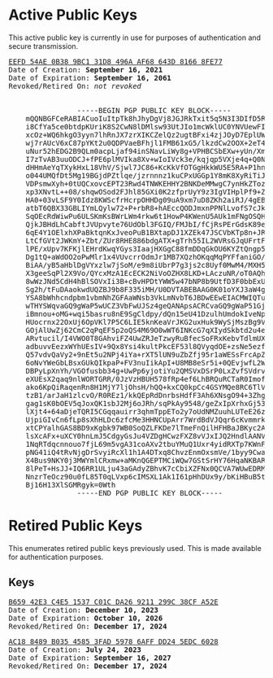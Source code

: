 # Active Public Keys

This active public key is currently in use for purposes of authentication and secure transmission.

<pre>
<a href="https://keys.openpgp.org/search?q=EEFD54AE0B389BC131D8496AAF68643D81668FE7">EEFD 54AE 0B38 9BC1 31D8 496A AF68 643D 8166 8FE77</a>
Date of Creation: <b>September 16, 2021</b>
Date of Expiration: <b>September 16, 2061</b>
Revoked/Retired On: <i>not revoked</i>
<br />
                -----BEGIN PGP PUBLIC KEY BLOCK-----
    mQQNBGFCeRABIACuoIuItpTk8hJhyDgVj8JGJRkTxit5q5N3I3DIfD5RFgdkAig8
    i8CfYa5ce0btdpKUriK8S2CwN8lDMlsw93UtJIo1mcWklUC0YNVUewFIyHbRAogg
    xcOz+WQ6hkgO3yyn7lhRnJX7zrXIKCZelQz2ugtBFxi4zjJOyD7EplUWTQ0Wee78
    wj7rAUcV6xC87pYKt2u0QDPVaeBFhjl1FMB61xG5/lkzdCw2OOX+2eT4bS0XmEol
    uNur52hEDG2B9QLm0acpLjaf94inSNavLiWy8g+VPHBCSbEXw+yUn/Xme2cgu9y+
    I7zTvAB3uuODCJ+fPE6plMVIka8Xv+wIoIVck3e/kqjqp5VXje4q+Q0NI2D6PlNN
    dHHmAeYqTXykHxL18VhV/Sjwl7JC86+KcKkVfOTGgHkkWU5E5RA+P1hnatjGU1cq
    o044UMQfDt5Mg19BGjdPZtlqe/jzrnnnz1kuCPxUGGp1Y8mK8XyRiTiJcxb/qzsM
    VDPsmwXyh+0tUQCxovcEPT23Rwd4TNWKEHHY2BNKDeMMwgC7ynHkZTozbHSjICN5
    xp3XNvtL++08/shqwOSod2FJhl85GXi0K2zfprUyY9z3IgVIHplPf9+Z0QeVzECR
    HA0+03vLSF9Y0Idz8KWScfrHcrpOHHDg09uA9xm7uD8ZKh2aiRJ/4gEB+tFG2Jeg
    atbT6QBX33GBLIYmLQylw72+P+rbR8+hAEccQODJmxnPPNlLvofS7cJk8I4iFjef
    SqOEcRdWiwPu6ULSKmKsBWrLWm4rkw6t1HowP4KWenU5AUk1mFNgOSQH/UyvaLWz
    QjkJBHdLhCabftJVUpvyte76UdObl3FGIQ/FMJbI/fCjRsPErGdsK89eT5kCak6w
    6qE4Y1OElxhXPaBktqnKxJveoPuB1BXtapDJ1XZEk47JSCVbKTp8n+JRMST6LrJZ
    LtCfGVt2JWKmY+Zbt/ZUr8RHE886bdgATX+gTrh55IL2WVRsGJqUFrtFP79zenl4
    lPE/xUpv7KFKjlEHrdKwqYGys3IaajHXGgC88fmDDqGkOU6KYZtQngp5uUADjB6o
    Dg1tQ+aWdOO2oPwMlr1x4VUvcrrOdmJr1MB7XQzhOKqqMqPYFfaniGO/QH1qCgAB
    BiAA/yB5aHblDgVYxzlw7jSoM/e9m8iUbrP7g3js2c8Uyf0MwM4/MXH5i8IoqRNZ
    X3geeSqPl2X9Vo/QYcxMzA1EcECK2NiVoOZHX8LKD+LAczuNR/oT0AQh65GZkCeo
    8wWzJNd5CdH4hBlSOVxIi3B+cBvHPDtYWW5w47bNP8b9UtfD3F0bbExUNy3IfFsT
    Sg2h/tFuDAaokwdUQZBJ9b8F335iMH/U0DVTABEBAAG0K01oYXJ3aW4gTW9uY2Fk
    YSA8bWhhcndpbm1vbmNhZGFAaWNsb3VkLmNvbT6JBDwEEwEIACMWIQTu/VSuCzib
    wTHYSWqvaGQ9gWaP5wUCZ3VbFwUJSz4geQANApsACRCvaGQ9gWaP51GjH/47Jdp4
    iBmnou+oMG+wqi5basru8nE9SgCldpy/dQn15eU41DzulhUmdokIveNprG/sAe0p
    HUocrnx22OxUj6OpVKl7P5C6LIE5knKeaVrJKG2uxHuk9WySjMszBg9VXMKZthEi
    GOjAlUwZj62CmC2qPqEF5p2oQS4M69O0wWT6INKcG7qXIydSkbtd2u4e7FO8IJCm
    ARvtucil/I4VWO0T8GAhviFZ4UwZRJeTzwyRuBfecSoFRxKebvTdlmUXekn24pV+
    adbuvvEezxWYhUEsIV+9Qx8Ysi4kultPkcEF53l8QVyqdOE+zsNe5ezfnbYi710K
    Q57vdvQaVy2+9nEt5u2NPj4iYa+rXT5lUN9uZbZfj95r1aWESsFrcApZgqUdtsLm
    6oNvYWeGbLBsxGUkQIkpaP+FV3nuIikApI+U8MB8eSr5i+0QEvjwfL2W8GYSJU2v
    DBPyLpXnYh/VGOfusbb34g+UwPp6yjotiYu2QMSVxDSrP0LxZvfSVdrvKzwaw+Yh
    eXUEsX2qaq9nlWORTGRR/0JzVzHBUH578fRp4ef6LhBRQuRCTaR0ImofTg9s/62g
    ako6KpQiRaqenRn8H1MjY7ljOhsH/hQQ+kxCQ0kpCc4GSYMQe8RC6TlV5eIx0VLg
    tzB1/arJaH1zlcvO/R0REz1/kkQEpRdDnrbsHdfF3Ah6XNsgO94+3ZhgzNInzPeb
    gag1sK0bOEV5qJoxQK1sbJ2Mj6oJRh/sqPkAy9548/geZxIpXrhxGj534v2TOXfG
    lXjt4+64aDjeTQRI5CGqqauirr3qhmTppETo2y7oUdNMZuuhLUTeE26z31e+I0eV
    UjpiGIvCn6fLp8sXhHLDc6zfcMe3HHNCUpArr7WrdBdVJQqr6cKvmmrkgeANbjq2
    xtCPYalhGAS8BD9xKgbk97WB0SoQZLFKDe7lTmeFnQilHFHBaJBKyc2Aa1T9Ch7u
    lsXcAFx+uXCY0hnLmJ5CdgyGsJu4VZDgHCwzFXZ8vVJxIJQ2HndlAANV5Q0gFfkH
    1NqRTdqcnnouo7fjL69m5vgA31coAXv2tbuYMuQ1Uxr4yidRXTp7KWnF3xG5N7k/
    pNG41iQ4tRvNjgDrSvyiRcXl1h1A4DTxq8ChvzEnmOxsmVe/1byy9CwaWoIojWIN
    X4Bus9NKY0j3MWYmlCRxmw+aMKnQGEPTMCiWQw7GStSrHY76HqaNKBAR/0kaDC2E
    8lPeT+HsJJ+IQ6RR1ULju43aGAdyZBhvK7cCbiXZFNx0QCVA7WUwEDRM3JhPGyW8
    NnzrTeOcz90u0fL85T0qLVxp6cIMSXL1Ak1I61pHhDUx9y/bKiHBuB5tsf0fOcjN
    Bj16H13XlSGMRgyk=0Wth
                -----END PGP PUBLIC KEY BLOCK-----
</pre>

# Retired Public Keys

This enumerates retired public keys previously used. This is made available for authentication purposes.

## Keys

<pre>
<a href="https://www.icloud.com/iclouddrive/  0f570NjAtJJ2jX8TAGPvgI0mw">B659 42E3 C4E5 1537 C01C DA26 9211 299C 38CF A52E</a>
Date of Creation: <b>December 10, 2023</b>
Date of Expiration: <b>October 10, 2026</b>
Revoked/Retired On: <b>December 17, 2024</b>
</pre>

<pre>
<a href="https://www.icloud.com/iclouddrive/03cfuhEEQ4WUt5vctzY-eFCPQ">AC18 8489 B035 4585 3FAD 5978 6AFF DD24 5EDC 6028</a>
Date of Creation: <b>July 24, 2023</b>
Date of Expiration: <b>September 16, 2027</b>
Revoked/Retired On: <b>December 17, 2024</b>
</pre>